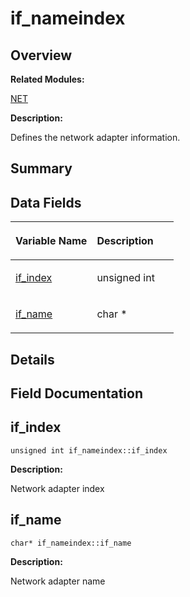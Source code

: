 # if\_nameindex<a name="EN-US_TOPIC_0000001054879578"></a>

## **Overview**<a name="section836193402084843"></a>

**Related Modules:**

[NET](net.md)

**Description:**

Defines the network adapter information. 

## **Summary**<a name="section514465424084843"></a>

## Data Fields<a name="pub-attribs"></a>

<a name="table523510499084843"></a>
<table><thead align="left"><tr id="row1728322713084843"><th class="cellrowborder" valign="top" width="50%" id="mcps1.1.3.1.1"><p id="p1096768871084843"><a name="p1096768871084843"></a><a name="p1096768871084843"></a>Variable Name</p>
</th>
<th class="cellrowborder" valign="top" width="50%" id="mcps1.1.3.1.2"><p id="p581503467084843"><a name="p581503467084843"></a><a name="p581503467084843"></a>Description</p>
</th>
</tr>
</thead>
<tbody><tr id="row1744584787084843"><td class="cellrowborder" valign="top" width="50%" headers="mcps1.1.3.1.1 "><p id="p580683064084843"><a name="p580683064084843"></a><a name="p580683064084843"></a><a href="if_nameindex.md#a614c64e1c7abc1e2752860b14061f479">if_index</a></p>
</td>
<td class="cellrowborder" valign="top" width="50%" headers="mcps1.1.3.1.2 "><p id="p2132474907084843"><a name="p2132474907084843"></a><a name="p2132474907084843"></a>unsigned int </p>
</td>
</tr>
<tr id="row599776128084843"><td class="cellrowborder" valign="top" width="50%" headers="mcps1.1.3.1.1 "><p id="p2058349343084843"><a name="p2058349343084843"></a><a name="p2058349343084843"></a><a href="if_nameindex.md#ab9d0f12e108f5f7ad0fccc951a4211b2">if_name</a></p>
</td>
<td class="cellrowborder" valign="top" width="50%" headers="mcps1.1.3.1.2 "><p id="p163947724084843"><a name="p163947724084843"></a><a name="p163947724084843"></a>char * </p>
</td>
</tr>
</tbody>
</table>

## **Details**<a name="section561772256084843"></a>

## **Field Documentation**<a name="section983722431084843"></a>

## if\_index<a name="a614c64e1c7abc1e2752860b14061f479"></a>

```
unsigned int if_nameindex::if_index
```

 **Description:**

Network adapter index 

## if\_name<a name="ab9d0f12e108f5f7ad0fccc951a4211b2"></a>

```
char* if_nameindex::if_name
```

 **Description:**

Network adapter name 

